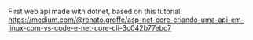 First web api made with dotnet, based on this tutorial:  https://medium.com/@renato.groffe/asp-net-core-criando-uma-api-em-linux-com-vs-code-e-net-core-cli-3c042b77ebc7
